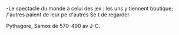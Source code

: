-Le spectacle du monde
à celui des
jex : les uns y
tiennent boutique; /'autres
paient de leur pe d'autres
Se t de regarder

Pythagore, Samos de 570-490 av J-C.
